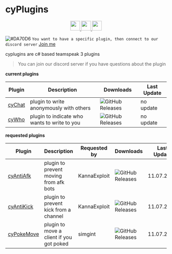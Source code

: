 # cyPlugins
<p align="center">
     <a href="https://discord.gg/dC3jWNd" target="_blank">
<img  height="30" weight="30" src="https://image.spreadshirtmedia.net/image-server/v1/mp/designs/137963376,width=178,height=178/discord-logo.png"/>
</a>  
 <a href="https://www.youtube.com/channel/UCgfXkVhgB1urzdvCJt6gR_w" target="_blank">
<img  height="30" weight="30" src="https://cdn.iconscout.com/icon/free/png-256/youtube-88-227910.png"/>
</a>
 <a href="https://twitter.com/cydolo" target="_blank">
<img  height="30" weight="30" src="http://i.imgur.com/tXSoThF.png"/>
</a>    
  <br>
</p>

![#DA70D6](https://placehold.it/15/48D1CC/000000?text=+) `You want to have a specific plugin, then connect to our discord server` <a href="https://discord.gg/dC3jWNd" target="_blank">Join me</a>    

cyplugins are c# based teamspeak 3 plugins  
> You can join our discord server if you have questions about the plugin
  

**current plugins**  

Plugin | Description | Downloads | Last Update
------------ | ------------ | ------------ | ------------ |
<a href="https://github.com/cydolo/cyPlugins/tree/master/cyChat" target="_blank">cyChat</a> | plugin to write anonymously with others | ![GitHub Releases](https://img.shields.io/github/downloads/cydolo/cyPlugins/cypl-chat-b1.3/total.svg?color=darkcyan&label=Downloads&style=popout-square) | no update
<a href="https://github.com/cydolo/cyPlugins/tree/master/cyWho" target="_blank">cyWho</a> | plugin to indicate who wants to write to you | ![GitHub Releases](https://img.shields.io/github/downloads/cydolo/cyPlugins/cypl-who-b2.1/total.svg?color=darkcyan&label=Downloads&style=popout-square) | no update

**requested plugins**  

Plugin | Description | Requested by | Downloads | Last Update |
------------ | ------------ | ------------ | ------------ | ------------ |
<a href="https://github.com/cydolo/cyPlugins/tree/master/Requested-Plugins/cyAntiAfk">cyAntiAfk</a> | plugin to prevent moving from afk bots | KannaExploit | ![GitHub Releases](https://img.shields.io/github/downloads/cydolo/cyPlugins/cypl-antiafk-b2.0/total.svg?color=darkcyan&label=Downloads&style=popout-square) | 11.07.2019
<a href="https://github.com/cydolo/cyPlugins/tree/master/Requested-Plugins/cyAntiKick">cyAntiKick</a> | plugin to prevent kick from a channel | KannaExploit | ![GitHub Releases](https://img.shields.io/github/downloads/cydolo/cyPlugins/cypl-antikick-b1.2/total.svg?color=darkcyan&label=Downloads&style=popout-square) | 11.07.2019
<a href="https://github.com/cydolo/cyPlugins/tree/master/Requested-Plugins/cyPokeMove">cyPokeMove</a> | plugin to move a client if you got poked | simgint | ![GitHub Releases](https://img.shields.io/github/downloads/cydolo/cyPlugins/cypl-pokemove-b1.1/total.svg?color=darkcyan&label=Downloads&style=popout-square) | 11.07.2019

